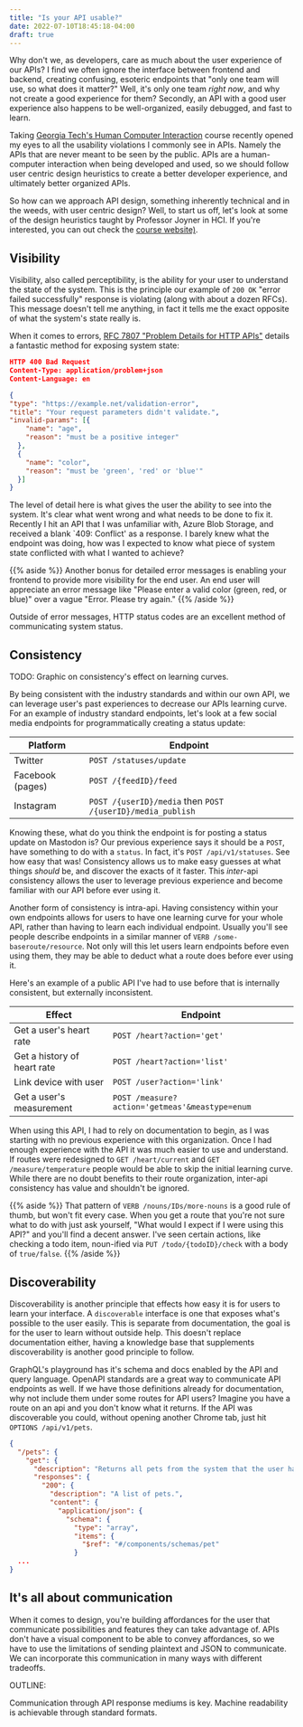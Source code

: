 ```yaml
---
title: "Is your API usable?"
date: 2022-07-10T18:45:18-04:00
draft: true
---
```


<!-- 
outline

Introduction for UX design principles (Don Norman? Maybe Nielsen/Norman stuff)
Complaint that no one prioritizes these principles when designing APIs, esp. when building internally
Or hey, use some of the list from HCI, talk about your masters degree?

Dive into each principle, why it's important, and how APIs can follow it.
https://www.nngroup.com/articles/ten-usability-heuristics/

1. Visibility 

Do your API users understand the state of your system from your response?
Proper use of HTTP Error Codes, don't return 500.
Proper error reporting and feedback

Here's a bad example: Error 400 with no context
Here's an idealistic error message from RFC 7807: https://datatracker.ietf.org/doc/html/rfc7807
   HTTP/1.1 400 Bad Request
   Content-Type: application/problem+json
   Content-Language: en

   {
   "type": "https://example.net/validation-error",
   "title": "Your request parameters didn't validate.",
   "invalid-params": [ {
                         "name": "age",
                         "reason": "must be a positive integer"
                       },
                       {
                         "name": "color",
                         "reason": "must be 'green', 'red' or 'blue'"}
                     ]
   }

Compare the two responses and their visibility

3. Recoverable

Undo buttons? Allow the user to explore without consequence
Dry run options

4. Standards

Inter and Intra

5. Documentation

Prevent your users from making mistakes or slips (quickly define slips and mistakes?)

6. Discoverability

Goal: Users only have to learn your API once

7. Minimalism

Keep it simple stupid. Grug hate complexity

 -->

Why don't we, as developers, care as much about the user experience of our APIs? I find we often ignore the interface between frontend and backend, creating confusing, esoteric endpoints that "only one team will use, so what does it matter?" Well, it's only one team *right now*, and why not create a good experience for them? Secondly, an API with a good user experience also happens to be well-organized, easily debugged, and fast to learn.

Taking [Georgia Tech's Human Computer Interaction](https://omscs6750.gatech.edu/) course recently opened my eyes to all the usability violations I commonly see in APIs. Namely the APIs that are never meant to be seen by the public. APIs are a human-computer interaction when being developed and used, so we should follow user centric design heuristics to create a better developer experience, and ultimately better organized APIs.

So how can we approach API design, something inherently technical and in the weeds, with user centric design? Well, to start us off, let's look at some of the design heuristics taught by Professor Joyner in HCI. If you're interested, you can out check the [course website)](https://omscs6750.gatech.edu/).

## Visibility

Visibility, also called perceptibility, is the ability for your user to understand the state of the system. This is the principle our example of `200 OK` "error failed successfully" response is violating (along with about a dozen RFCs). This message doesn't tell me anything, in fact it tells me the exact opposite of what the system's state really is.

When it comes to errors, [RFC 7807 "Problem Details for HTTP APIs"](https://datatracker.ietf.org/doc/html/rfc7807) details a fantastic method for exposing system state:

```json
HTTP 400 Bad Request
Content-Type: application/problem+json
Content-Language: en

{
"type": "https://example.net/validation-error",
"title": "Your request parameters didn't validate.",
"invalid-params": [{
    "name": "age",
    "reason": "must be a positive integer"
  },
  {
    "name": "color",
    "reason": "must be 'green', 'red' or 'blue'"
  }]
}
```

The level of detail here is what gives the user the ability to see into the system. It's clear what went wrong and what needs to be done to fix it. Recently I hit an API that I was unfamiliar with, Azure Blob Storage, and received a blank `409: Conflict' as a response. I barely knew what the endpoint was doing, how was I expected to know what piece of system state conflicted with what I wanted to achieve?

{{% aside %}}
Another bonus for detailed error messages is enabling your frontend to provide more visibility for the end user. An end user will appreciate an error message like "Please enter a valid color (green, red, or blue)" over a vague "Error. Please try again."
{{% /aside %}}

Outside of error messages, HTTP status codes are an excellent method of communicating system status.

<!-- ## Tolerance

Tolerance is what makes a user feel safe using your API. Ideally, nothing is permanent. More feasibly, most things are not permanent and the permanent things have a "dry run" option. Having a tolerant API means the developer using it can run through a usual "let's see what this button does" curiosity without pain. Your users can learn your API faster this way because they won't be afraid of permanent, breaking changes.

When your API receives a `DELETE` call, what does it do, and how should the user be aware of that? If a user delete a root resource, and that cascades throughout some of its children silently, your user can be left wondering what happened to the system. I'd propose a dry-run option, `DELETE /resource?dry-run` that returns a body something like this:

```json
HTTP 200 OK
Content-Type: application/json
Content-Language: en

{
"actions": [
  {
    "op": "DELETE",
    "resource": "/resource1/id"
  },
  {
    "op": "DELETE",
    "resource": "/resource2/id"
  },
  {
    "op": "ARCHIVE",
    "resource": "/resource3/id"
  },
]
}
```

Note, the actual schema isn't what I'm getting at. The idea is we're communicating to the user what would happen, and providing them a method for exploration of our API. Here our user can try our endpoint with no risk, and see if they like the result. -->

## Consistency

TODO: Graphic on consistency's effect on learning curves.

By being consistent with the industry standards and within our own API, we can leverage user's past experiences to decrease our APIs learning curve. For an example of industry standard endpoints, let's look at a few social media endpoints for programmatically creating a status update:

| Platform         | Endpoint                                              |
|------------------|-------------------------------------------------------|
| Twitter          | `POST /statuses/update`                               |
| Facebook (pages) | `POST /{feedID}/feed`                                 |
| Instagram        | `POST /{userID}/media` then `POST /{userID}/media_publish` |

Knowing these, what do you think the endpoint is for posting a status update on Mastodon is? Our previous experience says it should be a `POST`, have something to do with a `status`. In fact, it's `POST /api/v1/statuses`. See how easy that was! Consistency allows us to make easy guesses at what things *should* be, and discover the exacts of it faster. This *inter*-api consistency allows the user to leverage previous experience and become familiar with our API before ever using it.

Another form of consistency is intra-api. Having consistency within your own endpoints allows for users to have one learning curve for your whole API, rather than having to learn each individual endpoint. Usually you'll see people describe endpoints in a similar manner of `VERB /some-baseroute/resource`. Not only will this let users learn endpoints before even using them, they may be able to deduct what a route does before ever using it.

Here's an example of a public API I've had to use before that is internally consistent, but externally inconsistent.

| Effect | Endpoint |
|--------|----------|
| Get a user's heart rate | `POST /heart?action='get'` |
| Get a history of heart rate | `POST /heart?action='list'` |
| Link device with user | `POST /user?action='link'` |
| Get a user's measurement | `POST /measure?action='getmeas'&meastype=enum` |

When using this API, I had to rely on documentation to begin, as I was starting with no previous experience with this organization. Once I had enough experience with the API it was much easier to use and understand. If routes were redesigned to `GET /heart/current` and `GET /measure/temperature` people would be able to skip the initial learning curve. While there are no doubt benefits to their route organization, inter-api consistency has value and shouldn't be ignored.

{{% aside %}}
That pattern of `VERB /nouns/IDs/more-nouns` is a good rule of thumb, but won't fit every case. When you get a route that you're not sure what to do with just ask yourself, "What would I expect if I were using this API?" and you'll find a decent answer. I've seen certain actions, like checking a todo item, noun-ified via `PUT /todo/{todoID}/check` with a body of `true/false`.
{{% /aside %}}

## Discoverability

Discoverability is another principle that effects how easy it is for users to learn your interface. A `discoverable` interface is one that exposes what's possible to the user easily. This is separate from documentation, the goal is for the user to learn without outside help. This doesn't replace documentation either, having a knowledge base that supplements discoverability is another good principle to follow.

GraphQL's playground has it's schema and docs enabled by the API and query language. OpenAPI standards are a great way to communicate API endpoints as well. If we have those definitions already for documentation, why not include them under some routes for API users? Imagine you have a route on an api and you don't know what it returns. If the API was discoverable you could, without opening another Chrome tab, just hit `OPTIONS /api/v1/pets`.

```json
{
  "/pets": {
    "get": {
      "description": "Returns all pets from the system that the user has access to",
      "responses": {
        "200": {          
          "description": "A list of pets.",
          "content": {
            "application/json": {
              "schema": {
                "type": "array",
                "items": {
                  "$ref": "#/components/schemas/pet"
                }
  ...
}
```

## It's all about communication

When it comes to design, you're building affordances for the user that communicate possibilities and features they can take advantage of. APIs don't have a visual component to be able to convey affordances, so we have to use the limitations of sending plaintext and JSON to communicate. We can incorporate this communication in many ways with different tradeoffs.



OUTLINE:

Communication through API response mediums is key. Machine readability is achievable through standard formats.